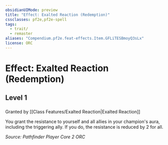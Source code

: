 ```yaml
---
obsidianUIMode: preview
title: "Effect: Exalted Reaction (Redemption)"
cssclasses: pf2e,pf2e-spell
tags:
  - trait/
  - remaster
aliases: "Compendium.pf2e.feat-effects.Item.GFLiTESBmoyQ3sLx"
license: ORC
---
```

# Effect: Exalted Reaction (Redemption)
## Level 1
### 






Granted by [[Class Features/Exalted Reaction|Exalted Reaction]]

You grant the resistance to yourself and all allies in your champion's aura, including the triggering ally. If you do, the resistance is reduced by 2 for all.

*Source: Pathfinder Player Core 2*
*ORC*